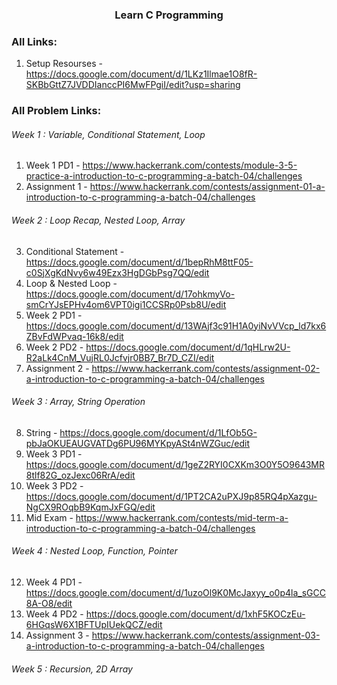 <h3 align="center"> Learn C Programming </h3>

### All Links:

1. Setup Resourses - https://docs.google.com/document/d/1LKz1Ilmae1O8fR-SKBbGttZ7JVDDIanccPI6MwFPgiI/edit?usp=sharing


### All Problem Links:
<h6> Week 1 : Variable, Conditional Statement, Loop </h6>

1. Week 1 PD1 - https://www.hackerrank.com/contests/module-3-5-practice-a-introduction-to-c-programming-a-batch-04/challenges
2. Assignment 1 - https://www.hackerrank.com/contests/assignment-01-a-introduction-to-c-programming-a-batch-04/challenges

<h6> Week 2 : Loop Recap, Nested Loop, Array</h6>

3. Conditional Statement - https://docs.google.com/document/d/1bepRhM8ttF05-c0SjXgKdNvy6w49Ezx3HgDGbPsg7QQ/edit
4. Loop & Nested Loop - https://docs.google.com/document/d/17ohkmyVo-smCrYJsEPHv4om6VPT0igi1CCSRp0Psb8U/edit
5. Week 2 PD1 - https://docs.google.com/document/d/13WAjf3c91H1A0yiNvVVcp_ld7kx6ZBvFdWPvaq-16k8/edit
6. Week 2 PD2 - https://docs.google.com/document/d/1qHLrw2U-R2aLk4CnM_VujRL0Jcfvjr0BB7_Br7D_CZI/edit
7. Assignment 2 - https://www.hackerrank.com/contests/assignment-02-a-introduction-to-c-programming-a-batch-04/challenges

<h6> Week 3 : Array, String Operation </h6>

8. String - https://docs.google.com/document/d/1LfOb5G-pbJaOKUEAUGVATDg6PU96MYKpyASt4nWZGuc/edit
9. Week 3 PD1 - https://docs.google.com/document/d/1geZ2RYI0CXKm3O0Y5O9643MR8tlf82G_ozJexc06RrA/edit
10. Week 3 PD2 - https://docs.google.com/document/d/1PT2CA2uPXJ9p85RQ4pXazgu-NgCX9ROqbB9KqmJxFGQ/edit
11. Mid Exam - https://www.hackerrank.com/contests/mid-term-a-introduction-to-c-programming-a-batch-04/challenges

<h6> Week 4 : Nested Loop, Function, Pointer </h6>

12. Week 4 PD1 - https://docs.google.com/document/d/1uzoOl9K0McJaxyy_o0p4la_sGCC8A-O8/edit
13. Week 4 PD2 - https://docs.google.com/document/d/1xhF5KOCzEu-6HGqsW6X1BFTUpIUekQCZ/edit
14. Assignment 3 - https://www.hackerrank.com/contests/assignment-03-a-introduction-to-c-programming-a-batch-04/challenges

<h6 target="_blank"> Week 5 : Recursion, 2D Array </h6>